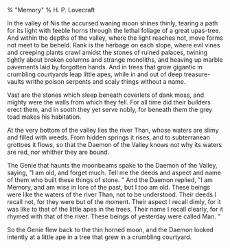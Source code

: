 % "Memory" 
% H. P. Lovecraft

    

 

In the valley of Nis the accursed waning moon shines thinly, tearing a path for its light with
feeble horns through the lethal foliage of a great upas-tree. And within the depths of the valley,
where the light reaches not, move forms not meet to be beheld. Rank is the herbage on each slope,
where evil vines and creeping plants crawl amidst the stones of ruined palaces, twining tightly
about broken columns and strange monoliths, and heaving up marble pavements laid by forgotten
hands. And in trees that grow gigantic in crumbling courtyards leap little apes, while in and
out of deep treasure-vaults writhe poison serpents and scaly things without a name. 

 Vast are the stones which sleep beneath coverlets of dank moss, and mighty
were the walls from which they fell. For all time did their builders erect them, and in sooth
they yet serve nobly, for beneath them the grey toad makes his habitation. 

 At the very bottom of the valley lies the river Than, whose waters are slimy
and filled with weeds. From hidden springs it rises, and to subterranean grottoes it flows,
so that the Daemon of the Valley knows not why its waters are red, nor whither they are bound. 

 The Genie that haunts the moonbeams spake to the Daemon of the Valley, saying,
 "I am old, and forget much. Tell me the deeds and aspect and name of them who built these
things of stone. " And the Daemon replied, "I am Memory, and am wise in lore of the
past, but I too am old. These beings were like the waters of the river Than, not to be understood.
Their deeds I recall not, for they were but of the moment. Their aspect I recall dimly, for
it was like to that of the little apes in the trees. Their name I recall clearly, for it rhymed
with that of the river. These beings of yesterday were called Man. " 

 So the Genie flew back to the thin horned moon, and the Daemon looked intently
at a little ape in a tree that grew in a crumbling courtyard. 
